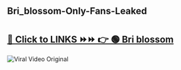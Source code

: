 
 ## Bri_blossom-Only-Fans-Leaked

# <h2><a href="https://clipsfans.com/Bri_blossom&ref=git">🔗 Click to LINKS ⏩⏩ 👉 🟢 Bri blossom </a></h2>

<a href="https://clipsfans.com/Bri_blossom&ref=git" rel="nofollow" data-target="animated-image.originalLink"><img src="https://i.ibb.co.com/xMMVF88/686577567.gif" alt="Viral Video Original" style="max-width: 100%; display: inline-block;" data-target="animated-image.originalImage"></a>
